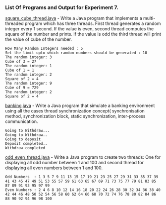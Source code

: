 ### List Of Programs and Output for Experiment 7.

[square_cube_thread.java](https://github.com/akkupy/JavaS3/blob/master/Java_Exp_7/square_cube_thread.java) - Write a Java program that implements a multi-threaded program which has three threads. First thread generates a random integer every 1 second. If the value is even, second thread computes the square of the number and prints. If the value is odd the third thread will print the value of cube of the number.
```
How Many Random Integers needed : 5
Set the limit upto which random numbers should be generated : 10
The random integer: 3
Cube of 3 = 27
The random integer: 1
Cube of 1 = 1
The random integer: 2
Square of 2 = 4
The random integer: 9
Cube of 9 = 729
The random integer: 2
Square of 2 = 4
```   


[banking.java](https://github.com/akkupy/JavaS3/blob/master/Java_Exp_7/banking.java) - Write a Java program that simulate a banking environment using all the cases thread
synchronization concept( synchronisation method, synchronization block, static synchronization, inter-process communication.
```
Going to Withdraw...
Going to Withdraw..
Going to deposit
Deposit completed..
Withdraw completed
```   


[odd_even_thread.java](https://github.com/akkupy/JavaS3/blob/master/Java_Exp_7/odd_even_thread.java) - Write a Java program to create two threads: One for displaying all odd number between 1 and 100 and second thread for displaying all even numbers between 1 and 100.
```
Odd Numbers  : 1 3 5 7 9 11 13 15 17 19 21 23 25 27 29 31 33 35 37 39 41 43 45 47 49 51 53 55 57 59 61 63 65 67 69 71 73 75 77 79 81 83 85 87 89 91 93 95 97 99 
Even Numbers : 2 4 6 8 10 12 14 16 18 20 22 24 26 28 30 32 34 36 38 40 42 44 46 48 50 52 54 56 58 60 62 64 66 68 70 72 74 76 78 80 82 84 86 88 90 92 94 96 98 100
```   